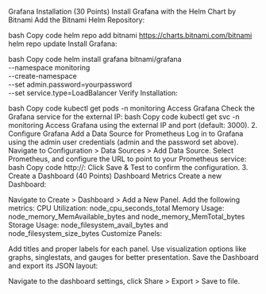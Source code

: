 Grafana Installation (30 Points)
Install Grafana with the Helm Chart by Bitnami
Add the Bitnami Helm Repository:

bash
Copy code
helm repo add bitnami https://charts.bitnami.com/bitnami
helm repo update
Install Grafana:

bash
Copy code
helm install grafana bitnami/grafana \
  --namespace monitoring \
  --create-namespace \
  --set admin.password=yourpassword \
  --set service.type=LoadBalancer
Verify Installation:

bash
Copy code
kubectl get pods -n monitoring
Access Grafana
Check the Grafana service for the external IP:
bash
Copy code
kubectl get svc -n monitoring
Access Grafana using the external IP and port (default: 3000).
2. Configure Grafana
Add a Data Source for Prometheus
Log in to Grafana using the admin user credentials (admin and the password set above).
Navigate to Configuration > Data Sources > Add Data Source.
Select Prometheus, and configure the URL to point to your Prometheus service:
bash
Copy code
http://<prometheus-service-name>:<port>
Click Save & Test to confirm the configuration.
3. Create a Dashboard (40 Points)
Dashboard Metrics
Create a new Dashboard:

Navigate to Create > Dashboard > Add a New Panel.
Add the following metrics:
CPU Utilization: node_cpu_seconds_total
Memory Usage: node_memory_MemAvailable_bytes and node_memory_MemTotal_bytes
Storage Usage: node_filesystem_avail_bytes and node_filesystem_size_bytes
Customize Panels:

Add titles and proper labels for each panel.
Use visualization options like graphs, singlestats, and gauges for better presentation.
Save the Dashboard and export its JSON layout:

Navigate to the dashboard settings, click Share > Export > Save to file.